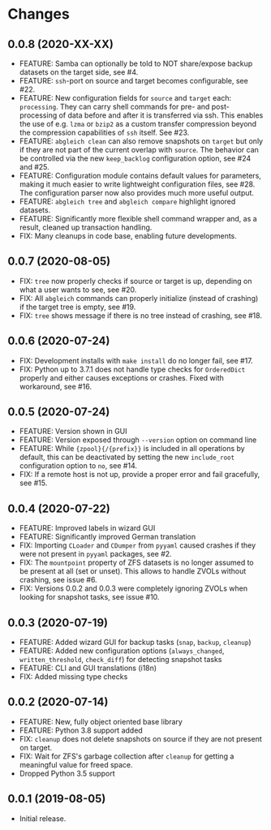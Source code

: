 # Changes

## 0.0.8 (2020-XX-XX)

- FEATURE: Samba can optionally be told to NOT share/expose backup datasets on the target side, see #4.
- FEATURE: `ssh`-port on source and target becomes configurable, see #22.
- FEATURE: New configuration fields for `source` and `target` each: `processing`. They can carry shell commands for pre- and post-processing of data before and after it is transferred via ssh. This enables the use of e.g. `lzma` or `bzip2` as a custom transfer compression beyond the compression capabilities of `ssh` itself. See #23.
- FEATURE: `abgleich clean` can also remove snapshots on `target` but only if they are not part of the current overlap with `source`. The behavior can be controlled via the new `keep_backlog` configuration option, see #24 and #25.
- FEATURE: Configuration module contains default values for parameters, making it much easier to write lightweight configuration files, see #28. The configuration parser now also provides much more useful output.
- FEATURE: `abgleich tree` and `abgleich compare` highlight ignored datasets.
- FEATURE: Significantly more flexible shell command wrapper and, as a result, cleaned up transaction handling.
- FIX: Many cleanups in code base, enabling future developments.

## 0.0.7 (2020-08-05)

- FIX: `tree` now properly checks if source or target is up, depending on what a user wants to see, see #20.
- FIX: All `abgleich` commands can properly initialize (instead of crashing) if the target tree is empty, see #19.
- FIX: `tree` shows message if there is no tree instead of crashing, see #18.

## 0.0.6 (2020-07-24)

- FIX: Development installs with `make install` do no longer fail, see #17.
- FIX: Python up to 3.7.1 does not handle type checks for `OrderedDict` properly and either causes exceptions or crashes. Fixed with workaround, see #16.

## 0.0.5 (2020-07-24)

- FEATURE: Version shown in GUI
- FEATURE: Version exposed through `--version` option on command line
- FEATURE: While `{zpool}{/{prefix}}` is included in all operations by default, this can be deactivated by setting the new `include_root` configuration option to `no`, see #14.
- FIX: If a remote host is not up, provide a proper error and fail gracefully, see #15.

## 0.0.4 (2020-07-22)

- FEATURE: Improved labels in wizard GUI
- FEATURE: Significantly improved German translation
- FIX: Importing `CLoader` and `CDumper` from `pyyaml` caused crashes if they were not present in `pyyaml` packages, see #2.
- FIX: The `mountpoint` property of ZFS datasets is no longer assumed to be present at all (set or unset). This allows to handle ZVOLs without crashing, see issue #6.
- FIX: Versions 0.0.2 and 0.0.3 were completely ignoring ZVOLs when looking for snapshot tasks, see issue #10.

## 0.0.3 (2020-07-19)

- FEATURE: Added wizard GUI for backup tasks (`snap`, `backup`, `cleanup`)
- FEATURE: Added new configuration options (`always_changed`, `written_threshold`, `check_diff`) for detecting snapshot tasks
- FEATURE: CLI and GUI translations (i18n)
- FIX: Added missing type checks

## 0.0.2 (2020-07-14)

- FEATURE: New, fully object oriented base library
- FEATURE: Python 3.8 support added
- FIX: `cleanup` does not delete snapshots on source if they are not present on target.
- FIX: Wait for ZFS's garbage collection after `cleanup` for getting a meaningful value for freed space.
- Dropped Python 3.5 support

## 0.0.1 (2019-08-05)

- Initial release.
